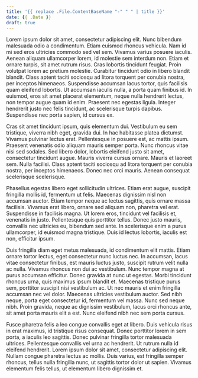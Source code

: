```yaml
---
title: '{{ replace .File.ContentBaseName "-" " " | title }}'
date: {{ .Date }}
draft: true
---
```


Lorem ipsum dolor sit amet, consectetur adipiscing elit. Nunc bibendum malesuada odio a condimentum. Etiam euismod rhoncus vehicula. Nam id mi sed eros ultricies commodo sed vel sem. Vivamus varius posuere iaculis. Aenean aliquam ullamcorper lorem, id molestie sem interdum non. Etiam et ornare turpis, sit amet rutrum risus. Cras lobortis tincidunt feugiat. Proin volutpat lorem ac pretium molestie. Curabitur tincidunt odio in libero blandit blandit. Class aptent taciti sociosqu ad litora torquent per conubia nostra, per inceptos himenaeos. Suspendisse accumsan lacus tortor, quis facilisis quam eleifend lobortis. Ut accumsan iaculis nulla, a porta quam finibus id. In euismod, eros sit amet placerat elementum, neque nulla hendrerit lectus, non tempor augue quam id enim. Praesent nec egestas ligula. Integer hendrerit justo nec felis tincidunt, ac scelerisque turpis dapibus. Suspendisse nec porta sapien, id cursus ex.

Cras sit amet tincidunt ipsum, quis elementum dui. Vestibulum eu sem tristique, viverra nibh eget, gravida dui. In hac habitasse platea dictumst. Vivamus pulvinar lectus erat. Pellentesque in posuere est, ac mattis ipsum. Praesent venenatis odio aliquam mauris semper porta. Nunc rhoncus vitae nisi sed sodales. Sed libero dolor, lobortis eleifend justo sit amet, consectetur tincidunt augue. Mauris viverra cursus ornare. Mauris et laoreet sem. Nulla facilisi. Class aptent taciti sociosqu ad litora torquent per conubia nostra, per inceptos himenaeos. Donec nec orci mauris. Aenean consequat scelerisque scelerisque.

Phasellus egestas libero eget sollicitudin ultrices. Etiam erat augue, suscipit fringilla mollis id, fermentum ut felis. Maecenas dignissim nisl non accumsan auctor. Etiam tempor neque ac lectus sagittis, quis ornare massa facilisis. Vivamus erat libero, ornare sed aliquam non, pharetra vel erat. Suspendisse in facilisis magna. Ut lorem eros, tincidunt vel facilisis et, venenatis in justo. Pellentesque quis porttitor tellus. Donec justo mauris, convallis nec ultricies eu, bibendum sed ante. In scelerisque enim a purus ullamcorper, id euismod magna tristique. Duis id lectus lobortis, iaculis est non, efficitur ipsum.

Duis fringilla diam eget metus malesuada, id condimentum elit mattis. Etiam ornare tortor lectus, eget consectetur nunc luctus nec. In accumsan, lacus vitae consectetur finibus, est mauris luctus justo, suscipit rutrum velit nulla ac nulla. Vivamus rhoncus non dui ac vestibulum. Nunc tempor magna at purus accumsan efficitur. Donec gravida at nunc ut egestas. Morbi tincidunt rhoncus urna, quis maximus ipsum blandit et. Maecenas tristique purus sem, porttitor suscipit nisi vestibulum ac. Ut nec mauris et enim fringilla accumsan nec vel dolor. Maecenas ultricies vestibulum auctor. Sed nibh neque, porta eget consectetur id, fermentum vel massa. Nunc sed neque nibh. Proin gravida, neque ac dignissim vestibulum, lacus orci rhoncus ante, sit amet porta mauris elit a est. Nunc eleifend nibh nec sem porta cursus.

Fusce pharetra felis a leo congue convallis eget at libero. Duis vehicula risus in erat maximus, id tristique risus consequat. Donec porttitor lorem in sem porta, a iaculis leo sagittis. Donec pulvinar fringilla tortor malesuada ultrices. Pellentesque convallis vel urna ac hendrerit. Ut rutrum nulla id eleifend hendrerit. Lorem ipsum dolor sit amet, consectetur adipiscing elit. Nullam congue pharetra lectus ac mollis. Duis varius, est fringilla semper rhoncus, tellus nulla fringilla nunc, ut sagittis tortor dolor ut sapien. Vivamus elementum felis tellus, ut elementum libero dignissim et.
